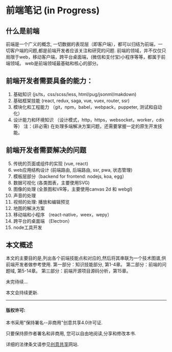 # 前端笔记 (in Progress)
## 什么是前端
前端是一个广义的概念, 一切数据的表现层（即客户端），都可以归结为前端，一切客户端的问题,都是前端开发者应该关注和研究的问题.
前端的领域，并不仅仅只局限于web，移动客户端，跨平台桌面端，(微信和支付宝)小程序等等，都属于前端领域。
web是前端领域最基础和核心的部分。

## 前端开发者需要具备的能力：
1. 基础知识 (js/ts，css/scss/less, html/pug/jsonml/makdown)
2. 基础框架技能  (react, redux, saga, vue, vuex, router, ssr)
3. 模块化和工程能力 （git，npm，babel，webpack，puppeter, 测试和自动化）
4. 设计能力和环境知识 （设计模式，http，https，websocket，worker，cdn等）
注：(非必需) 在处理多端解决方案问题，还需要掌握一定的原生开发技能。


## 前端开发者需要解决的问题
5. 传统的页面或组件的实现 (vue, react)
6. web应用结构设计 (前端路由, 后端路由, ssr, pwa, 状态管理)
7. 模板层部分（backend for frontend: nodejs, koa, egg）
8. 数据可视化 (各类图表，主要使用SVG)
9. 图像的处理 (全景图和VR等，主要使用canvas 2d 和 webgl)
10. 声音的处理
11. 视频的处理: 播放和编辑预览
12. 地图的解决方案
13. 移动端和小程序 （react-native，weex，wepy）
14. 跨平台的桌面端 （Electron）
15. node工具开发



## 本文概述

本文的主要目的是,列出各个前端技能点和对应的,然后将其串联为一个技术图谱,供前端开发者做参考使用. 
第一部分：知识技能部分, 第1-4章。
第二部分：前端的问题域, 第5-14章。
第三部分：前端开源项目源码分析，第15章。


未完待续...

本文会持续更新.

***
#### 版权许可:
本书采用"保持署名--非商用"创意共享4.0许可证.

只要保持原作者署名和非商用, 您可以自由地阅读,分享和修改本书.

详细的法律条文请参见[创意共享](https://creativecommons.org/licenses/by-nc/4.0/)网站.
